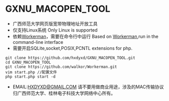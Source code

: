 # GXNU_MACOPEN_TOOL
- 广西师范大学网页版宽带物理地址开放工具
- 仅支持Linux系统 Only Linux is supported
- 依赖[Workerman](https://github.com/walkor/Workerman)，需要在命令行中运行 Based on [Workerman](https://github.com/walkor/Workerman),run in the command-line interface
- 需要开启SQLite,socket,POSIX,PCNTL extensions for php.
```
git clone https://github.com/hxdyxd/GXNU_MACOPEN_TOOL.git
cd GXNU_MACOPEN_TOOL
git clone https://github.com/walkor/Workerman.git
vim start.php //配置文件
php start.php start -d
```
- EMAIL:HXDYXD@GMAIL.COM 请不要用做商业用途，涉及的MAC传输协议归广西师范大学、桂林电子科技大学网络中心所有。

